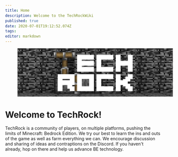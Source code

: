 ```yaml
---
title: Home
description: Welcome to the TechRockWiki
published: true
date: 2020-07-01T19:12:52.074Z
tags: 
editor: markdown
---
```


<figure class="image image_resized" style="width:100%;"><img src="/assets-techrock/banner.png"></figure><h1>Welcome to TechRock!</h1><p>TechRock is a community of players, on multiple platforms, pushing the limits of Minecraft: Bedrock Edition. We try our best to learn the ins and outs of the game as well as farm everything we can. We encourage discussion and sharing of ideas and contraptions on the Discord. If you haven't already, hop on there and help us advance BE technology.</p><p>&nbsp;</p>